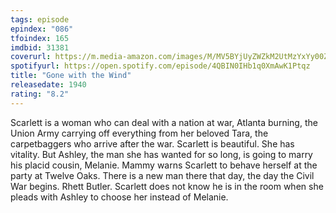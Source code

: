 ```yaml
---
tags: episode
epindex: "086"
tfoindex: 165
imdbid: 31381
coverurl: https://m.media-amazon.com/images/M/MV5BYjUyZWZkM2UtMzYxYy00ZmQ3LWFmZTQtOGE2YjBkNjA3YWZlXkEyXkFqcGdeQXVyNzkwMjQ5NzM@._V1_SX202_CR0,0,202,300_.jpg
spotifyurl: https://open.spotify.com/episode/4QBIN0IHb1q0XmAwK1Ptqz
title: "Gone with the Wind"
releasedate: 1940
rating: "8.2"
---
```


Scarlett is a woman who can deal with a nation at war, Atlanta burning, the Union Army carrying off everything from her beloved Tara, the carpetbaggers who arrive after the war. Scarlett is beautiful. She has vitality. But Ashley, the man she has wanted for so long, is going to marry his placid cousin, Melanie. Mammy warns Scarlett to behave herself at the party at Twelve Oaks. There is a new man there that day, the day the Civil War begins. Rhett Butler. Scarlett does not know he is in the room when she pleads with Ashley to choose her instead of Melanie.